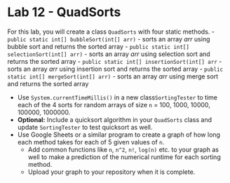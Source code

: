 # Lab 12 - QuadSorts

For this lab, you will create a class `QuadSorts` with four static methods.
    - `public static int[] bubbleSort(int[] arr)` - sorts an array _arr_ using bubble sort and returns the sorted array
    - `public static int[] selectionSort(int[] arr)` - sorts an array _arr_ using selection sort and returns the sorted array
    - `public static int[] insertionSort(int[] arr` - sorts an array _arr_ using insertion sort and returns the sorted array
    - `public static int[] mergeSort(int[] arr)` - sorts an array _arr_ using merge sort and returns the sorted array
- Use `System.currentTimeMillis()` in a new class`SortingTester` to time each of the 4 sorts for random arrays of size `n` = 100, 1000, 10000, 100000, 1000000. 
- **Optional:** Include a quicksort algorithm in your `QuadSorts` class and update `SortingTester` to test quicksort as well.
- Use Google Sheets or a similar program to create a graph of how long each method takes for each of 5 given values of `n`. 
	- Add common functions like `n`, `n^2`, `n!`, `log(n)` etc. to your graph as well to make a prediction of the numerical runtime for each sorting method. 
	- Upload your graph to your repository when it is complete.
